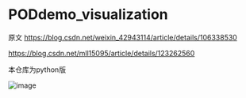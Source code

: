 # PODdemo_visualization
原文
https://blog.csdn.net/weixin_42943114/article/details/106338530

https://blog.csdn.net/mll15095/article/details/123262560

本仓库为python版 


![image](https://github.com/Kowukii/PODdemo_visualization/assets/62208932/bf8e84e7-472c-4ba3-860a-af3910b3b605)
